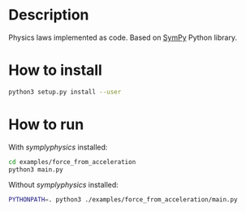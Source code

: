 # Description

Physics laws implemented as code. Based on [SymPy](https://github.com/sympy/sympy) Python library.

# How to install

```sh
python3 setup.py install --user
```

# How to run

With _symplyphysics_ installed:

```sh
cd examples/force_from_acceleration
python3 main.py
```

Without _symplyphysics_ installed:

```sh
PYTHONPATH=. python3 ./examples/force_from_acceleration/main.py
```

